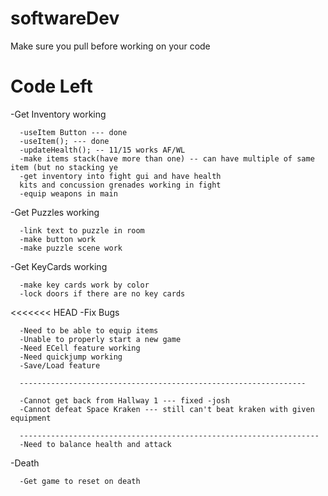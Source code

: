 # softwareDev
Make sure you pull before working on your code

# Code Left

-Get Inventory working
      

      -useItem Button --- done
      -useItem(); --- done
      -updateHealth(); -- 11/15 works AF/WL
      -make items stack(have more than one) -- can have multiple of same item (but no stacking ye
      -get inventory into fight gui and have health 
      kits and concussion grenades working in fight
      -equip weapons in main

      
-Get Puzzles working
      
      -link text to puzzle in room
      -make button work
      -make puzzle scene work
      
-Get KeyCards working
      
      -make key cards work by color
      -lock doors if there are no key cards
    
<<<<<<< HEAD
-Fix Bugs
      
      
      -Need to be able to equip items
      -Unable to properly start a new game 
      -Need ECell feature working
      -Need quickjump working
      -Save/Load feature
      
      ----------------------------------------------------------------
      	
      -Cannot get back from Hallway 1 --- fixed -josh
      -Cannot defeat Space Kraken --- still can't beat kraken with given equipment
      
      -------------------------------------------------------------------
      -Need to balance health and attack 
     
-Death
	  
	  -Get game to reset on death

